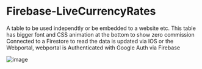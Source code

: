 # Firebase-LiveCurrencyRates


A table to be used independtly or be embedded to a website etc.
This table has bigger font and CSS animation at the bottom to show zero commission
Connected to a Firestore to read
the data is updated via IOS or the Webportal, webportal is Authenticated with Google Auth via Firebase

![image](https://user-images.githubusercontent.com/30233485/174675930-bb5de234-5ff2-4c40-87c8-72450cd4bcc0.png)

